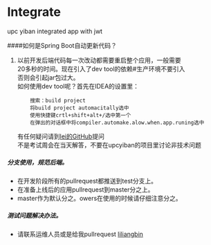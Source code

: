 # Integrate
upc yiban integrated app with jwt

####如何是Spring Boot自动更新代码？

1.  以前开发后端代码每一次改动都需要重启整个应用，一般需要  
    20多秒的时间。现在引入了dev tool的依赖#生产环境不要引入  
    否则会引起jar包过大。  
    如何使用dev tool呢？首先在IDEA的设置里：
    
    ```
        搜索：build project
        将build project automacitally选中
        使用快捷键crtl+shift+alt+/选中第一个
        在弹出的对话框中将compiler.automake.alow.when.app.runing选中
    ```
    有任何疑问请到[lei的GitHub](https://github.com/1409070209/Integrate)提问  
    不是考试周会在当天解答，不要在upcyiban的项目里讨论非技术问题
##### 分支使用，规范后端。
- 在开发阶段所有的pullrequest都推送到test分支上。
- 在准备上线后的应用pullrequest到master分之上。
- master作为默认分之。owers在使用的时候请仔细注意分之。
##### 测试问题解决办法。
- 请联系运维人员或是给我pullrequest [liliangbin](https://github.com/liliangbin)
